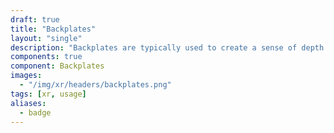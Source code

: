 ```yaml
---
draft: true
title: "Backplates"
layout: "single"
description: "Backplates are typically used to create a sense of depth and dimensionality within a user interface, and they can help to differentiate different sections or areas of the UI."
components: true
component: Backplates
images:
  - "/img/xr/headers/backplates.png"
tags: [xr, usage]
aliases:
  - badge
---
```

